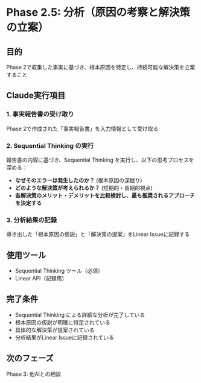 # Phase 2.5: 分析（原因の考察と解決策の立案）

## 目的
Phase 2で収集した事実に基づき、根本原因を特定し、持続可能な解決策を立案すること

## Claude実行項目

### 1. 事実報告書の受け取り
Phase 2で作成された「事実報告書」を入力情報として受け取る

### 2. Sequential Thinking の実行
報告書の内容に基づき、Sequential Thinking を実行し、以下の思考プロセスを深める：

- **なぜそのエラーは発生したのか？** (根本原因の深掘り)
- **どのような解決策が考えられるか？** (短期的・長期的視点)
- **各解決策のメリット・デメリットを比較検討し、最も推奨されるアプローチを決定する**

### 3. 分析結果の記録
導き出した「根本原因の仮説」と「解決策の提案」をLinear Issueに記録する

## 使用ツール
- Sequential Thinking ツール（必須）
- Linear API（記録用）

## 完了条件
- Sequential Thinking による詳細な分析が完了している
- 根本原因の仮説が明確に特定されている
- 具体的な解決策が提案されている
- 分析結果がLinear Issueに記録されている

## 次のフェーズ
Phase 3: 他AIとの相談